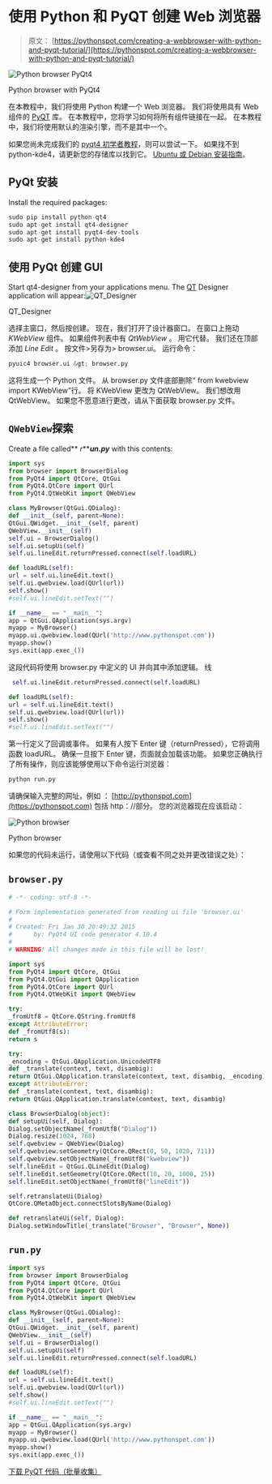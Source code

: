 # 使用 Python 和 PyQT 创建 Web 浏览器

> 原文： [https://pythonspot.com/creating-a-webbrowser-with-python-and-pyqt-tutorial/](https://pythonspot.com/creating-a-webbrowser-with-python-and-pyqt-tutorial/)

![Python browser PyQt4](img/287d5ac2bd36de412e26bc9ed4a3f4c9.jpg)

Python browser with PyQt4

在本教程中，我们将使用 Python 构建一个 Web 浏览器。 我们将使用具有 Web 组件的 [PyQT](https://pythonspot.com/en/pyqt4/) 库。 在本教程中，您将学习如何将所有组件链接在一起。 在本教程中，我们将使用默认的渲染引擎，而不是其中一个。

如果您尚未完成我们的 [pyqt4 初学者教程](https://pythonspot.com/en/building-an-application-gui-with-pyqt-beginners-tutorial/)，则可以尝试一下。 如果找不到 python-kde4，请更新您的存储库以找到它。 [Ubuntu 或 Debian 安装指南](https://packages.ubuntu.com/precise/i386/python-kde4/download)。

## PyQt 安装

Install the required packages:

```py
sudo pip install python-qt4
sudo apt-get install qt4-designer
sudo apt-get install pyqt4-dev-tools
sudo apt-get install python-kde4

```

## 使用 PyQt 创建 GUI

Start qt4-designer from your applications menu. The [QT](https://pythonspot.com/en/pyqt4/) Designer application will appear:![QT_Designer](img/c5c710d4eea36d37879737f96ff29bc9.jpg)

QT_Designer

选择主窗口，然后按创建。 现在，我们打开了设计器窗口。 在窗口上拖动 _KWebView_ 组件。 如果组件列表中有 _QtWebView_ 。 用它代替。 我们还在顶部添加 _Line Edit_ 。 按文件&gt;另存为&gt; browser.ui。 运行命令：

```py
pyuic4 browser.ui &gt; browser.py

```

这将生成一个 Python 文件。 从 browser.py 文件底部删除“ from kwebview import KWebView”行。 将 KWebView 更改为 QtWebView。 我们想改用 QtWebView。 如果您不愿意进行更改，请从下面获取 browser.py 文件。

## `QWebView`探索

Create a file called** _r_**_**un.py**_ with this contents:

```py
import sys
from browser import BrowserDialog
from PyQt4 import QtCore, QtGui
from PyQt4.QtCore import QUrl
from PyQt4.QtWebKit import QWebView

class MyBrowser(QtGui.QDialog):
def __init__(self, parent=None):
QtGui.QWidget.__init__(self, parent)
QWebView.__init__(self)
self.ui = BrowserDialog()
self.ui.setupUi(self)
self.ui.lineEdit.returnPressed.connect(self.loadURL)

def loadURL(self):
url = self.ui.lineEdit.text()
self.ui.qwebview.load(QUrl(url))
self.show()
#self.ui.lineEdit.setText("")

if __name__ == "__main__":
app = QtGui.QApplication(sys.argv)
myapp = MyBrowser()
myapp.ui.qwebview.load(QUrl('http://www.pythonspot.com'))
myapp.show()
sys.exit(app.exec_())

```

这段代码将使用 browser.py 中定义的 UI 并向其中添加逻辑。 线

```py
 self.ui.lineEdit.returnPressed.connect(self.loadURL)

def loadURL(self):
url = self.ui.lineEdit.text()
self.ui.qwebview.load(QUrl(url))
self.show()
#self.ui.lineEdit.setText("")

```

第一行定义了回调或事件。 如果有人按下 Enter 键（returnPressed），它将调用函数 loadURL。 确保一旦按下 Enter 键，页面就会加载该功能。 如果您正确执行了所有操作，则应该能够使用以下命令运行浏览器：

```py
python run.py

```

请确保输入完整的网址，例如 ： [http://pythonspot.com](https://pythonspot.com) 包括 http：//部分。 您的浏览器现在应该启动：

![Python browser](img/287d5ac2bd36de412e26bc9ed4a3f4c9.jpg)

Python browser

如果您的代码未运行，请使用以下代码（或查看不同之处并更改错误之处）：

## `browser.py`


```py
# -*- coding: utf-8 -*-

# Form implementation generated from reading ui file 'browser.ui'
#
# Created: Fri Jan 30 20:49:32 2015
#      by: PyQt4 UI code generator 4.10.4
#
# WARNING! All changes made in this file will be lost!

import sys
from PyQt4 import QtCore, QtGui
from PyQt4.QtGui import QApplication
from PyQt4.QtCore import QUrl
from PyQt4.QtWebKit import QWebView

try:
_fromUtf8 = QtCore.QString.fromUtf8
except AttributeError:
def _fromUtf8(s):
return s

try:
_encoding = QtGui.QApplication.UnicodeUTF8
def _translate(context, text, disambig):
return QtGui.QApplication.translate(context, text, disambig, _encoding)
except AttributeError:
def _translate(context, text, disambig):
return QtGui.QApplication.translate(context, text, disambig)

class BrowserDialog(object):
def setupUi(self, Dialog):
Dialog.setObjectName(_fromUtf8("Dialog"))
Dialog.resize(1024, 768)
self.qwebview = QWebView(Dialog)
self.qwebview.setGeometry(QtCore.QRect(0, 50, 1020, 711))
self.qwebview.setObjectName(_fromUtf8("kwebview"))
self.lineEdit = QtGui.QLineEdit(Dialog)
self.lineEdit.setGeometry(QtCore.QRect(10, 20, 1000, 25))
self.lineEdit.setObjectName(_fromUtf8("lineEdit"))

self.retranslateUi(Dialog)
QtCore.QMetaObject.connectSlotsByName(Dialog)

def retranslateUi(self, Dialog):
Dialog.setWindowTitle(_translate("Browser", "Browser", None))

```

## `run.py`


```py
import sys
from browser import BrowserDialog
from PyQt4 import QtCore, QtGui
from PyQt4.QtCore import QUrl
from PyQt4.QtWebKit import QWebView

class MyBrowser(QtGui.QDialog):
def __init__(self, parent=None):
QtGui.QWidget.__init__(self, parent)
QWebView.__init__(self)
self.ui = BrowserDialog()
self.ui.setupUi(self)
self.ui.lineEdit.returnPressed.connect(self.loadURL)

def loadURL(self):
url = self.ui.lineEdit.text()
self.ui.qwebview.load(QUrl(url))
self.show()
#self.ui.lineEdit.setText("")

if __name__ == "__main__":
app = QtGui.QApplication(sys.argv)
myapp = MyBrowser()
myapp.ui.qwebview.load(QUrl('http://www.pythonspot.com'))
myapp.show()
sys.exit(app.exec_())

```

[下载 PyQT 代码（批量收集）](https://pythonspot.com/en/python-qt-examples/)